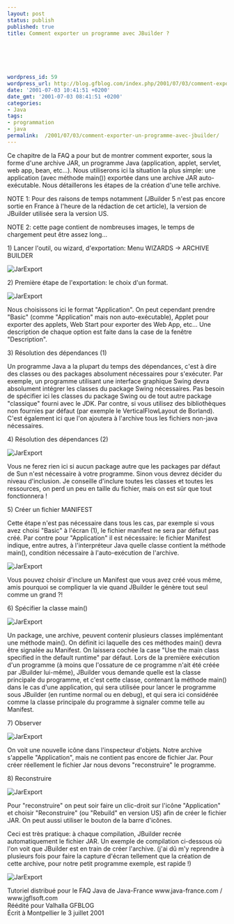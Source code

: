 ```yaml
---
layout: post
status: publish
published: true
title: Comment exporter un programme avec JBuilder ?

  
  



wordpress_id: 59
wordpress_url: http://blog.gfblog.com/index.php/2001/07/03/comment-exporter-un-programme-avec-jbuilder/
date: '2001-07-03 10:41:51 +0200'
date_gmt: '2001-07-03 08:41:51 +0200'
categories:
- Java
tags:
- programmation
- java
permalink:  /2001/07/03/comment-exporter-un-programme-avec-jbuilder/
---
```

<p>Ce chapitre de la FAQ a pour but de montrer comment exporter, sous la forme d'une archive JAR, un programme Java (application, applet, servlet, web app, bean, etc...). Nous utiliserons ici la situation la plus simple: une application (avec m&eacute;thode main()) export&eacute;e dans une archive JAR auto-ex&eacute;cutable. Nous d&eacute;taillerons les &eacute;tapes de la cr&eacute;ation d'une telle archive.</p>
<p>NOTE 1: Pour des raisons de temps notamment (JBuilder 5 n'est pas encore sortie en France   &agrave; l'heure de la r&eacute;daction de cet article), la version de JBuilder utilis&eacute;e sera la version US.</p>
<p>NOTE 2: cette page contient de nombreuses images, le temps de chargement peut &ecirc;tre assez long...</p>
<p>1) Lancer l'outil, ou wizard, d'exportation: Menu WIZARDS -&gt; ARCHIVE BUILDER</p>
<p><img alt="JarExport" src="./ressources/java/old/faq/jbuilder_jar/jar1.jpg" /></p>
<p>2) Premi&egrave;re &eacute;tape de l'exportation: le choix d'un format.</p>
<p><img alt="JarExport" src="./ressources/java/old/faq/jbuilder_jar/jar2.jpg" /></p>
<p>Nous choisissons ici le format &quot;Application&quot;. On peut cependant prendre &quot;Basic&quot; (comme &quot;Application&quot; mais non auto-ex&eacute;cutable), Applet pour exporter des applets, Web Start pour exporter des Web App, etc... Une description de chaque option est faite dans la case de la fen&ecirc;tre &quot;Description&quot;.</p>
<p>3) R&eacute;solution des d&eacute;pendances (1)</p>
<p>Un programme Java a la plupart du temps des d&eacute;pendances, c'est &agrave; dire des classes ou des packages absolument n&eacute;cessaires pour s'ex&eacute;cuter. Par exemple, un programme utilisant une interface graphique Swing devra absolument int&eacute;grer les classes du package Swing n&eacute;cessaires. Pas besoin de sp&eacute;cifier ici les classes du package Swing ou de tout autre package &quot;classique&quot; fourni avec le JDK. Par contre, si vous utilisez des biblioth&egrave;ques non fournies par d&eacute;faut (par exemple le VerticalFlowLayout de Borland). C'est &eacute;galement ici que l'on ajoutera &agrave; l'archive tous les fichiers non-java n&eacute;cessaires.</p>
<p>4) R&eacute;solution des d&eacute;pendances (2) </p>
<p><img alt="JarExport" src="./ressources/java/old/faq/jbuilder_jar/jar3.jpg" /></p>
<p>Vous ne ferez rien ici si aucun package autre que les packages par d&eacute;faut de Sun n'est n&eacute;cessaire &agrave; votre programme. Sinon vous devrez d&eacute;cider du niveau d'inclusion. Je conseille d'inclure toutes les classes et toutes les ressources, on perd un peu en taille du fichier, mais on est s&ucirc;r que tout fonctionnera !</p>
<p>5) Cr&eacute;er un fichier MANIFEST</p>
<p>Cette &eacute;tape n'est pas n&eacute;cessaire dans tous les cas, par exemple si vous avez choisi &quot;Basic&quot; &agrave; l'&eacute;cran (1), le fichier manifest ne sera par d&eacute;faut pas cr&eacute;&eacute;. Par contre pour &quot;Application&quot; il est n&eacute;cessaire: le fichier Manifest indique, entre autres, &agrave; l'interpr&eacute;teur Java quelle classe contient la m&eacute;thode main(), condition n&eacute;cessaire &agrave; l'auto-ex&eacute;cution de l'archive.</p>
<p><img alt="JarExport" src="./ressources/java/old/faq/jbuilder_jar/jar4.jpg" /></p>
<p>Vous pouvez choisir d'inclure un Manifest que vous avez cr&eacute;&eacute; vous m&ecirc;me, amis pourquoi se compliquer la vie quand JBuilder le g&eacute;n&egrave;re tout seul comme un grand ?!</p>
<p>6) Sp&eacute;cifier la classe main()</p>
<p><img alt="JarExport" src="./ressources/java/old/faq/jbuilder_jar/jar5.jpg" /></p>
<p>Un package, une archive, peuvent contenir plusieurs classes impl&eacute;mentant une m&eacute;thode main(). On d&eacute;finit ici laquelle des ces m&eacute;thodes main() devra &ecirc;tre signal&eacute;e au Manifest. On laissera coch&eacute;e la case &quot;Use the main class specified in the default runtime&quot; par d&eacute;faut. Lors de la premi&egrave;re ex&eacute;cution d'un programme (&agrave; moins que l'ossature de ce programme n'ait &eacute;t&eacute; cr&eacute;&eacute;e par JBuilder lui-m&ecirc;me), JBuilder vous demande quelle est la classe principale du programme, et c'est cette classe, contenant la m&eacute;thode main() dans le cas d'une application, qui sera utilis&eacute;e pour lancer le programme sous JBuilder (en runtime normal ou en debug), et qui sera ici consid&eacute;r&eacute;e comme la classe principale du programme &agrave; signaler comme telle au Manifest.</p>
<p>7) Observer</p>
<p><img alt="JarExport" src="./ressources/java/old/faq/jbuilder_jar/jar6.jpg" /></p>
<p>On voit une nouvelle ic&ocirc;ne dans l'inspecteur d'objets. Notre archive s'appelle &quot;Application&quot;, mais ne contient pas encore de fichier Jar. Pour cr&eacute;er r&eacute;ellement le fichier Jar nous devons &quot;reconstruire&quot; le programme.</p>
<p>8) Reconstruire</p>
<p><img alt="JarExport" src="./ressources/java/old/faq/jbuilder_jar/jar7.jpg" /></p>
<p>Pour &quot;reconstruire&quot; on peut soir faire un clic-droit sur l'ic&ocirc;ne &quot;Application&quot; et choisir &quot;Reconstruire&quot; (ou &quot;Rebuild&quot; en version US) afin de cr&eacute;er le fichier JAR. On peut aussi utiliser le bouton de la barre d'ic&ocirc;nes.</p>
<p>Ceci est tr&egrave;s pratique: &agrave; chaque compilation, JBuilder recr&eacute;e automatiquement le fichier JAR. Un exemple de compilation ci-dessous o&ugrave; l'on voit que JBuilder est en train de cr&eacute;er l'archive. (j'ai d&ucirc; m'y reprendre &agrave; plusieurs fois pour faire la capture d'&eacute;cran tellement que la cr&eacute;ation de cette archive, pour notre petit programme exemple, est rapide !)</p>
<p><img alt="JarExport" src="./ressources/java/old/faq/jbuilder_jar/jar9.jpg" /></p>
<p>Tutoriel distribu&eacute; pour le FAQ Java de Java-France www.java-france.com / www.jgflsoft.com<br />
  R&eacute;&eacute;dit&eacute; pour Valhalla GFBLOG <br />
  &Eacute;crit &agrave; Montpellier le 3 juillet 2001</p>
